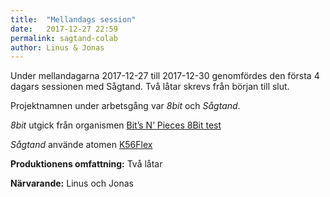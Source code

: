 ```yaml
---
title:  "Mellandags session"
date:   2017-12-27 22:59
permalink: sagtand-colab
author: Linus & Jonas
---
```

Under mellandagarna 2017-12-27 till 2017-12-30 genomfördes den första 4 dagars sessionen med Sågtand. Två låtar skrevs från början till slut.

<!--more-->

Projektnamnen under arbetsgång var _8bit_ och _Sågtand_. 

_8bit_ utgick från organismen [Bit’s N’ Pieces 8Bit test](https://jonassandstedt.se/sagtand-colab/organisms/bits-n-pieces-8bit-test/)

_Sågtand_ använde atomen [K56Flex](https://jonassandstedt.se/sagtand-colab/atoms/k56flex/)

**Produktionens omfattning:** Två låtar

**Närvarande:** Linus och Jonas